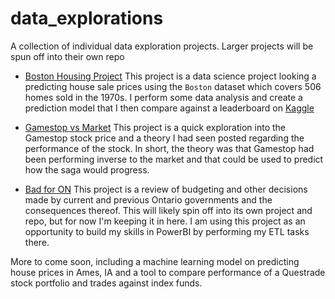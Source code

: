 # data_explorations
A collection of individual data exploration projects.  Larger projects will be spun off into their own repo

- [Boston Housing Project](BostonHousing.md)
  This project is a data science project looking a predicting house sale prices using the `Boston` dataset which covers 506 homes sold in the 1970s.  I perform some data analysis and create a prediction model that I then compare against a leaderboard on [Kaggle](https://www.kaggle.com)
  
- [Gamestop vs Market](gamestop_vs_market.md)
  This project is a quick exploration into the Gamestop stock price and a theory I had seen posted regarding the performance of the stock.  In short, the theory was that Gamestop had been performing inverse to the market and that could be used to predict how the saga would progress.
  
- [Bad for ON](badforon.md)
  This project is a review of budgeting and other decisions made by current and previous Ontario governments and the consequences thereof.  This will likely spin off into its own project and repo, but for now I'm keeping it in here.  I am using this project as an opportunity to build my skills in PowerBI by performing my ETL tasks there.

More to come soon, including a machine learning model on predicting house prices in Ames, IA and a tool to compare performance of a Questrade stock portfolio and trades against index funds.